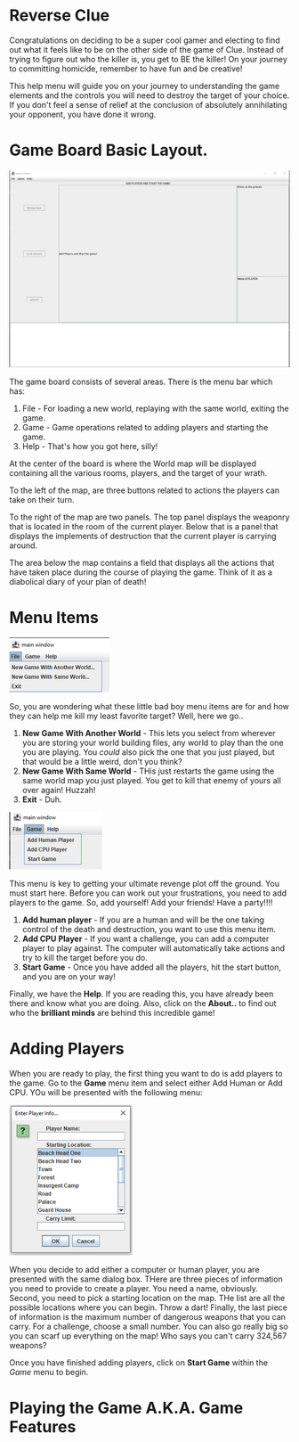 # Reverse Clue

Congratulations on deciding to be a super cool gamer and electing to find out what it feels like to be on the other side of 
the game of Clue.  Instead of trying to figure out who the killer is, you get to BE the killer!  On 
your journey to committing homicide, remember to have fun and be creative!

This help menu will guide you on your journey to understanding the game elements and the controls you 
will need to destroy the target of your choice.  If you don't feel a sense of relief at the conclusion 
of absolutely annihilating your opponent, you have done it wrong.

# Game Board Basic Layout.

![Game Board](../helpmenu/PlayingArea.png "Game Board")

The game board consists of several areas.  There is the menu bar which has: 
1. File - For loading a new world, replaying with the same world, exiting the game.
2. Game - Game operations related to adding players and starting the game.
3. Help - That's how you got here, silly!

At the center of the board is where the World map will be displayed containing all the various 
rooms, players, and the target of your wrath.

To the left of the map, are three buttons related to actions the players can take on their turn.

To the right of the map are two panels.  The top panel displays the weaponry that is located in the 
room of the current player.  Below that is a panel that displays the implements of destruction that 
the current player is carrying around.

The area below the map contains a field that displays all the actions that have taken place during 
the course of playing the game.  Think of it as a diabolical diary of your plan of death!

# Menu Items

![File Menu](../helpmenu/FileMenu.png "File Menu")

So, you are wondering what these little bad boy menu items are for and how they can help me kill my 
least favorite target?  Well, here we go..

1. **New Game With Another World** - This lets you select from wherever you are storing your world building files, any world to play than the one you are playing.  You *could* also pick the one that you just played, but that would be a little weird, don't you think?
2. **New Game With Same World** - THis just restarts the game using the same world map you just played.  You get to kill that enemy of yours all over again!  Huzzah!
3. **Exit** - Duh.


![Game Menu](../helpmenu/GameMenu.png "Game Menu")

This menu is key to getting your ultimate revenge plot off the ground.  You must start here.  Before you can 
work out your frustrations, you need to add players to the game.  So, add yourself!  Add your friends!  Have a party!!!!

1. **Add human player** - If you are a human and will be the one taking control of the death and destruction, you want to use this menu item.
2. **Add CPU Player** - If you want a challenge, you can add a computer player to play against.  The computer will automatically take actions and try to kill the target before you do.
3. **Start Game** - Once you have added all the players, hit the start button, and you are on your way!

Finally, we have the **Help**.  If you are reading this, you have already been there and know what you are doing.  Also, 
click on the **About..** to find out who the **brilliant minds** are behind this incredible game! 

# Adding Players

When you are ready to play, the first thing you want to do is add players to the game.  Go to the **Game** menu item and select either 
Add Human or Add CPU.  YOu will be presented with the following menu:

![Add Player](../helpmenu/AddPlayer.png "Add Player")

When you decide to add either a computer or human player, you are presented with the same dialog box.  THere 
are three pieces of information you need to provide to create a player.  You need a name, obviously.  Second, you need 
to pick a starting location on the map.  THe list are all the possible locations where you can begin.  Throw a dart!  Finally, 
the last piece of information is the maximum number of dangerous weapons that you can carry.  For a challenge, choose a small number.  You can also go 
really big so you can scarf up everything on the map! Who says you can't carry 324,567 weapons? 

Once you have finished adding players, click on **Start Game** within the *Game* menu to begin.

# Playing the Game A.K.A. Game Features

